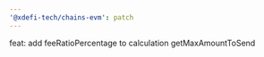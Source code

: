 ```yaml
---
'@xdefi-tech/chains-evm': patch
---
```


feat: add feeRatioPercentage to calculation getMaxAmountToSend

